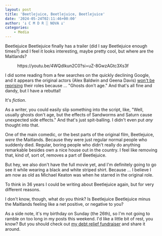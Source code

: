 ```yaml
---
layout: post
title: 'Beetlejuice, Beetlejuice, Beetlejuice'
date: '2024-05-24T02:11:46+00:00'
author: '𐕣 C M D R ░ NOVA 𐕣'
categories:
    - Media
---
```


<!-- wp:paragraph -->
<p>Beetlejuice Beetlejuice finally has a trailer (did I say Beetlejuice enough times?) and I feel it looks interesting, maybe pretty cool, but where are the Maitlands?</p>
<!-- /wp:paragraph -->

<!-- wp:embed {"url":"https://youtu.be/4WQdlkun2C0?si=uZ-8GwzAGtc3Xs3f","type":"video","providerNameSlug":"youtube","responsive":true,"align":"center","className":"wp-embed-aspect-16-9 wp-has-aspect-ratio"} -->
<figure class="wp-block-embed aligncenter is-type-video is-provider-youtube wp-block-embed-youtube wp-embed-aspect-16-9 wp-has-aspect-ratio"><div class="wp-block-embed__wrapper">
https://youtu.be/4WQdlkun2C0?si=uZ-8GwzAGtc3Xs3f
</div></figure>
<!-- /wp:embed -->

<!-- wp:paragraph -->
<p>I did some reading from a few searches on the quickly declining Google, and it appears the original actors (Alex Baldwin and Geena Davis) <a href="https://screenrant.com/beetlejuice-2-geena-davis-return-no-confirmed-theory/" target="_blank" rel="noreferrer noopener">won't be reprising</a> their roles because ... "Ghosts don't age." And that's all fine and dandy, but I have a rebuttal!</p>
<!-- /wp:paragraph -->

<!-- wp:paragraph -->
<p>It's <em>fiction</em>.</p>
<!-- /wp:paragraph -->

<!-- wp:paragraph -->
<p>As a writer, you could easily slip something into the script, like, "Well, usually ghosts don't age, but the effects of Sandworms and Saturn cause unexpected side effects." And that's just spit-balling. I didn't even put <em>any</em> thought into that.</p>
<!-- /wp:paragraph -->

<!-- wp:paragraph -->
<p>One of the main comedic, or the best parts of the original film, Beetlejuice, <em>were</em> the Maitlands. Because they were just regular normal people who suddenly died. Regular, boring people who didn't really do anything remarkable besides own a nice house out in the country. I feel like removing that, kind of, sort of, removes a part of Beetlejuice.</p>
<!-- /wp:paragraph -->

<!-- wp:paragraph -->
<p>But hey, we also don't have the full movie yet, and I'm definitely going to go see it while wearing a black and white striped shirt. Because ... I believe I am now as old as Michael Keaton was when he starred in the original role.</p>
<!-- /wp:paragraph -->

<!-- wp:paragraph -->
<p>To think in 36 years I could be writing about Beetlejuice again, but for very different reasons.</p>
<!-- /wp:paragraph -->

<!-- wp:paragraph -->
<p>I don't know, though, what do you think? Is Beetlejuice Beetlejuice minus the Maitlands feeling like a net positive, or negative to you?</p>
<!-- /wp:paragraph -->

<!-- wp:paragraph -->
<p>As a side note, it's my birthday on Sunday (the 26th), so I'm not going to ramble on too long in my posts this weekend. I'd like a little bit of rest, you know? But you should check out <a href="https://cmdr-nova.online/2024/05/20/gofundme-debt-relief/" target="_blank" rel="noreferrer noopener">my debt relief fundraiser</a> and share it around.</p>
<!-- /wp:paragraph -->